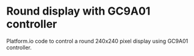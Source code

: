 # Round display with GC9A01 controller

Platform.io code to control a round 240x240 pixel display using GC9A01 controller.
